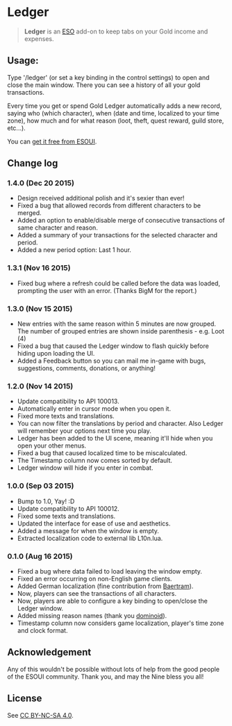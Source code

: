 # Ledger

> **Ledger** is an [ESO](http://www.elderscrollsonline.com) add-on to keep tabs on your Gold income and expenses.

## Usage:

Type '/ledger' (or set a key binding in the control settings) to open and close the main window. There you can see a history of all your gold transactions.

Every time you get or spend Gold Ledger automatically adds a new record, saying who (which character), when (date and time, localized to your time zone), how much and for what reason (loot, theft, quest reward, guild store, etc...).

You can [get it free from ESOUI](http://www.esoui.com/downloads/info1172-Ledger.html).

## Change log

### 1.4.0 (Dec 20 2015)

- Design received additional polish and it's sexier than ever!
- Fixed a bug that allowed records from different characters to be merged.
- Added an option to enable/disable merge of consecutive transactions of same character and reason.
- Added a summary of your transactions for the selected character and period.
- Added a new period option: Last 1 hour.

### 1.3.1 (Nov 16 2015)

- Fixed bug where a refresh could be called before the data was loaded, prompting the user with an error. (Thanks BigM for the report.)

### 1.3.0 (Nov 15 2015)

- New entries with the same reason within 5 minutes are now grouped. The number of grouped entries are shown inside parenthesis - e.g. Loot (4)
- Fixed a bug that caused the Ledger window to flash quickly before hiding upon loading the UI.
- Added a Feedback button so you can mail me in-game with bugs, suggestions, comments, donations, or anything!

### 1.2.0 (Nov 14 2015)

- Update compatibility to API 100013.
- Automatically enter in cursor mode when you open it.
- Fixed more texts and translations.
- You can now filter the translations by period and character. Also Ledger will remember your options next time you play.
- Ledger has been added to the UI scene, meaning it'll hide when you open your other menus.
- Fixed a bug that caused localized time to be miscalculated.
- The Timestamp column now comes sorted by default.
- Ledger window will hide if you enter in combat.

### 1.0.0 (Sep 03 2015)

- Bump to 1.0, Yay! :D
- Update compatibility to API 100012.
- Fixed some texts and translations.
- Updated the interface for ease of use and aesthetics.
- Added a message for when the window is empty.
- Extracted localization code to external lib L10n.lua.

### 0.1.0 (Aug 16 2015)

- Fixed a bug where data failed to load leaving the window empty.
- Fixed an error occurring on non-English game clients.
- Added German localization (fine contribution from [Baertram](http://www.esoui.com/forums/member.php?u=2028)).
- Now, players can see the transactions of all characters.
- Now, players are able to configure a key binding to open/close the Ledger window.
- Added missing reason names (thank you [dominoid](http://www.esoui.com/forums/member.php?u=345)).
- Timestamp column now considers game localization, player's time zone and clock format.

## Acknowledgement

Any of this wouldn't be possible without lots of help from the good people of the ESOUI community. Thank you, and may the Nine bless you all!

## License

See [CC BY-NC-SA 4.0](http://creativecommons.org/licenses/by-nc-sa/4.0/).
